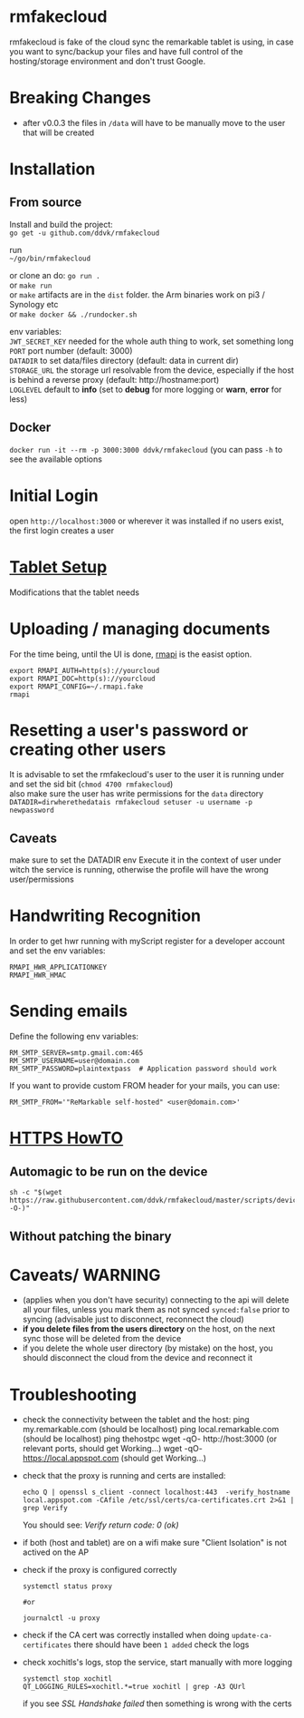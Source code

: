 # rmfakecloud


rmfakecloud is fake of the cloud sync the remarkable tablet is using, in case you want to sync/backup your files and have full control of the hosting/storage environment and don't trust Google.

# Breaking Changes
- after v0.0.3 the files in `/data` will have to be manually move to the user that will be created

# Installation

## From source

Install and build the project:  
`go get -u github.com/ddvk/rmfakecloud`

run  
`~/go/bin/rmfakecloud`  


or clone an do: `go run .`  
or `make run`  
or `make` artifacts are in the `dist` folder. the Arm binaries work on pi3 / Synology etc  
or `make docker && ./rundocker.sh`  


env variables:  
`JWT_SECRET_KEY` needed for the whole auth thing to work, set something long
`PORT` port number (default: 3000)  
`DATADIR` to set data/files directory (default: data in current dir)  
`STORAGE_URL` the storage url resolvable from the device, especially if the host is behind a reverse proxy (default: http://hostname:port)  
`LOGLEVEL` default to **info** (set to **debug** for more logging or **warn**, **error** for less)

## Docker
`docker run -it --rm -p 3000:3000 ddvk/rmfakecloud` (you can pass `-h` to see the available options

# Initial Login
open `http://localhost:3000` or wherever it was installed
if no users exist, the first login creates a user

# [Tablet Setup](docs/tablet.md)
Modifications that the tablet needs

# Uploading / managing documents
For the time being, until the UI is done, [rmapi](https://github.com/juruen/rmapi) is the easist option.
```
export RMAPI_AUTH=http(s)://yourcloud
export RMAPI_DOC=http(s)://yourcloud
export RMAPI_CONFIG=~/.rmapi.fake
rmapi
```


# Resetting a user's password or creating other users
It is advisable to set the rmfakecloud's user to the user it is running under and set the sid bit (`chmod 4700 rmfakecloud`)  
also make sure the user has write permissions for the `data` directory
`DATADIR=dirwherethedatais rmfakecloud setuser -u username -p newpassword`

## Caveats
make sure to set the DATADIR env
Execute it in the context of user under witch the service is running, otherwise the profile will have the wrong user/permissions

# Handwriting Recognition
In order to get hwr running with myScript register for a developer account and set the env variables: 

`RMAPI_HWR_APPLICATIONKEY`  
`RMAPI_HWR_HMAC`

# Sending emails
Define the following env variables:

```
RM_SMTP_SERVER=smtp.gmail.com:465
RM_SMTP_USERNAME=user@domain.com
RM_SMTP_PASSWORD=plaintextpass  # Application password should work
```

If you want to provide custom FROM header for your mails, you can use:
```
RM_SMTP_FROM='"ReMarkable self-hosted" <user@domain.com>'
```

# [HTTPS HowTO](docs/https.md)


## Automagic to be run on the device
```
sh -c "$(wget https://raw.githubusercontent.com/ddvk/rmfakecloud/master/scripts/device/automagic.sh -O-)"
```

## Without patching the binary

# Caveats/ WARNING
- (applies when you don't have security) connecting to the api will delete all your files, unless you mark them as not synced `synced:false` prior to syncing (advisable just to disconnect, reconnect the cloud)
- **if you delete files from the users directory** on the host, on the next sync those will be deleted from the device
- if you delete the whole user directory (by mistake) on the host, you should disconnect the cloud from the device and reconnect it

# Troubleshooting
- check the connectivity between the tablet and the host:
    ping my.remarkable.com (should be localhost)
    ping local.remarkable.com (should be localhost)
    ping thehostpc
    wget -qO- http://host:3000 (or relevant ports, should get Working...)
    wget -qO- https://local.appspot.com (should get Working...)
    
- check that the proxy is running and certs are installed:
    ```
    echo Q | openssl s_client -connect localhost:443  -verify_hostname local.appspot.com -CAfile /etc/ssl/certs/ca-certificates.crt 2>&1 | grep Verify
    ```
    You should see: *Verify return code: 0 (ok)*

- if both (host and tablet) are on a wifi make sure "Client Isolation" is not actived on the AP

- check if the proxy is configured correctly
    ```
    systemctl status proxy

    #or

    journalctl -u proxy
    ```
- check if the CA cert was correctly installed
    when doing `update-ca-certificates` there should have been `1 added`
    check the logs

- check xochitls's logs, stop the service, start manually with more logging
    ```
    systemctl stop xochitl
    QT_LOGGING_RULES=xochitl.*=true xochitl | grep -A3 QUrl

    ```
    if you see *SSL Handshake failed* then something is wrong with the certs


